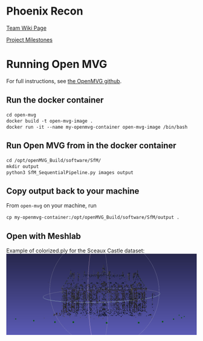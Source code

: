 # Phoenix Recon

[Team Wiki Page](https://github.com/cs210/2025-ManageXR-2/wiki/)

[Project Milestones](https://github.com/cs210/2025-ManageXR-2/milestones)

# Running Open MVG
For full instructions, see [the OpenMVG github](https://github.com/openMVG/openMVG/wiki/OpenMVG-on-your-image-dataset).
## Run the docker container
```
cd open-mvg
docker build -t open-mvg-image .
docker run -it --name my-openmvg-container open-mvg-image /bin/bash
```
## Run Open MVG from in the docker container 
```
cd /opt/openMVG_Build/software/SfM/
mkdir output
python3 SfM_SequentialPipeline.py images output
```
## Copy output back to your machine
From `open-mvg` on your machine, run
```
cp my-openmvg-container:/opt/openMVG_Build/software/SfM/output .
```
## Open with Meshlab
Example of colorized.ply for the Sceaux Castle dataset:
![Point cloud for colorized.ply](img/sample-mvg-output.png)
#